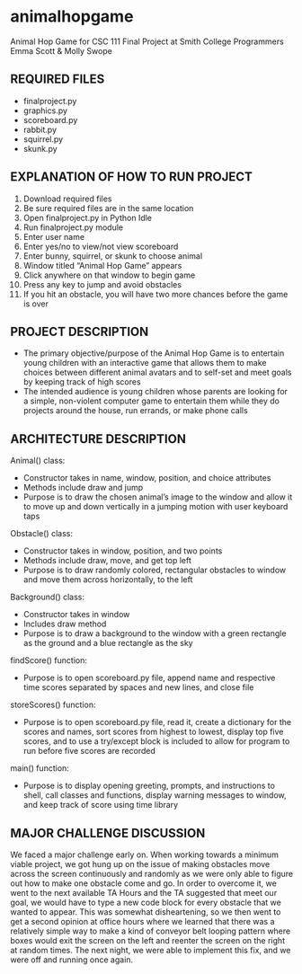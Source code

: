 # animalhopgame
Animal Hop Game for CSC 111 Final Project at Smith College
Programmers Emma Scott & Molly Swope

## REQUIRED FILES
- finalproject.py
- graphics.py
- scoreboard.py
- rabbit.py
- squirrel.py
- skunk.py

## EXPLANATION OF HOW TO RUN PROJECT
1. Download required files
2. Be sure required files are in the same location
3. Open finalproject.py in Python Idle
4. Run finalproject.py module
5. Enter user name
6. Enter yes/no to view/not view scoreboard
7. Enter bunny, squirrel, or skunk to choose animal
8. Window titled “Animal Hop Game” appears
9. Click anywhere on that window to begin game
10. Press any key to jump and avoid obstacles
11. If you hit an obstacle, you will have two more chances before the game is over

## PROJECT DESCRIPTION
- The primary objective/purpose of the Animal Hop Game is to entertain young children with an interactive game that allows them to make choices between different animal avatars and to self-set and meet goals by keeping track of high scores
- The intended audience is young children whose parents are looking for a simple, non-violent computer game to entertain them while they do projects around the house, run errands, or make phone calls

## ARCHITECTURE DESCRIPTION
Animal() class: 
- Constructor takes in name, window, position, and choice attributes
- Methods include draw and jump
- Purpose is to draw the chosen animal’s image to the window and allow it to move up and down vertically in a jumping motion with user keyboard taps

Obstacle() class:
- Constructor takes in window, position, and two points
- Methods include draw, move, and get top left
- Purpose is to draw randomly colored, rectangular obstacles to window and move them across horizontally, to the left

Background() class:
- Constructor takes in window
- Includes draw method
- Purpose is to draw a background to the window with a green rectangle as the ground and a blue rectangle as the sky

findScore() function:
- Purpose is to open scoreboard.py file, append name and respective time scores separated by spaces and new lines, and close file

storeScores() function:
- Purpose is to open scoreboard.py file, read it, create a dictionary for the scores and names, sort scores from highest to lowest, display top five scores, and to use a try/except block is included to allow for program to run before five scores are recorded

main() function:
- Purpose is to display opening greeting, prompts, and instructions to shell, call classes and functions, display warning messages to window, and keep track of score using time library

## MAJOR CHALLENGE DISCUSSION
We faced a major challenge early on. When working towards a minimum viable project, we got hung up on the issue of making obstacles move across the screen continuously and randomly as we were only able to figure out how to make one obstacle come and go. In order to overcome it, we went to the next available TA Hours and the TA suggested that meet our goal, we would have to type a new code block for every obstacle that we wanted to appear. This was somewhat disheartening, so we then went to get a second opinion at office hours where we learned that there was a relatively simple way to make a kind of conveyor belt looping pattern where boxes would exit the screen on the left and reenter the screen on the right at random times. The next night, we were able to implement this fix, and we were off and running once again. 

